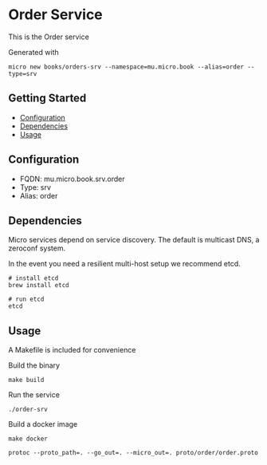 # Order Service

This is the Order service

Generated with

```
micro new books/orders-srv --namespace=mu.micro.book --alias=order --type=srv
```

## Getting Started

- [Configuration](#configuration)
- [Dependencies](#dependencies)
- [Usage](#usage)

## Configuration

- FQDN: mu.micro.book.srv.order
- Type: srv
- Alias: order

## Dependencies

Micro services depend on service discovery. The default is multicast DNS, a zeroconf system.

In the event you need a resilient multi-host setup we recommend etcd.

```
# install etcd
brew install etcd

# run etcd
etcd
```

## Usage

A Makefile is included for convenience

Build the binary

```
make build
```

Run the service
```
./order-srv
```

Build a docker image
```
make docker
```

```
protoc --proto_path=. --go_out=. --micro_out=. proto/order/order.proto
```